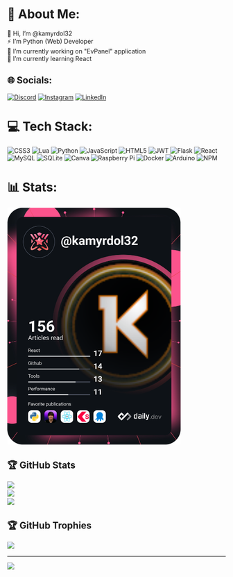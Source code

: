 # 💫 About Me:
👋 Hi, I’m @kamyrdol32<br>⚡ I’m Python (Web) Developer<br>🔭 I’m currently working on "EvPanel" application<br>🌱 I’m currently learning React


## 🌐 Socials:
[![Discord](https://img.shields.io/badge/Discord-%237289DA.svg?logo=discord&logoColor=white)](https://discord.gg/kamyrdol32#8894) [![Instagram](https://img.shields.io/badge/Instagram-%23E4405F.svg?logo=Instagram&logoColor=white)](https://www.instagram.com/kamil.zeglen/) [![LinkedIn](https://img.shields.io/badge/LinkedIn-%230077B5.svg?logo=linkedin&logoColor=white)](https://www.linkedin.com/in/kamil%C5%BCegle%C5%84/) 

# 💻 Tech Stack:
![CSS3](https://img.shields.io/badge/css3-%231572B6.svg?style=for-the-badge&logo=css3&logoColor=white) ![Lua](https://img.shields.io/badge/lua-%232C2D72.svg?style=for-the-badge&logo=lua&logoColor=white) ![Python](https://img.shields.io/badge/python-3670A0?style=for-the-badge&logo=python&logoColor=ffdd54) ![JavaScript](https://img.shields.io/badge/javascript-%23323330.svg?style=for-the-badge&logo=javascript&logoColor=%23F7DF1E) ![HTML5](https://img.shields.io/badge/html5-%23E34F26.svg?style=for-the-badge&logo=html5&logoColor=white) ![JWT](https://img.shields.io/badge/JWT-black?style=for-the-badge&logo=JSON%20web%20tokens) ![Flask](https://img.shields.io/badge/flask-%23000.svg?style=for-the-badge&logo=flask&logoColor=white) ![React](https://img.shields.io/badge/react-%2320232a.svg?style=for-the-badge&logo=react&logoColor=%2361DAFB) ![MySQL](https://img.shields.io/badge/mysql-%2300f.svg?style=for-the-badge&logo=mysql&logoColor=white) ![SQLite](https://img.shields.io/badge/sqlite-%2307405e.svg?style=for-the-badge&logo=sqlite&logoColor=white) ![Canva](https://img.shields.io/badge/Canva-%2300C4CC.svg?style=for-the-badge&logo=Canva&logoColor=white) ![Raspberry Pi](https://img.shields.io/badge/-RaspberryPi-C51A4A?style=for-the-badge&logo=Raspberry-Pi) ![Docker](https://img.shields.io/badge/docker-%230db7ed.svg?style=for-the-badge&logo=docker&logoColor=white) ![Arduino](https://img.shields.io/badge/-Arduino-00979D?style=for-the-badge&logo=Arduino&logoColor=white) ![NPM](https://img.shields.io/badge/NPM-%23000000.svg?style=for-the-badge&logo=npm&logoColor=white)

# 📊 Stats:
<a href="https://app.daily.dev/kamyrdol32"><img src="https://github.com/kamyrdol32/kamyrdol32/blob/main/devcard.svg" width="400" alt="Kamil Żegleń's Dev Card"/></a>

## 🏆 GitHub Stats
![](https://github-readme-stats.vercel.app/api?username=kamyrdol32&theme=dark&hide_border=true&include_all_commits=true&count_private=false)<br/>
![](https://github-readme-streak-stats.herokuapp.com/?user=kamyrdol32&theme=dark&hide_border=true)<br/>
![](https://github-readme-stats.vercel.app/api/top-langs/?username=kamyrdol32&theme=dark&hide_border=true&include_all_commits=true&count_private=false&layout=compact)

## 🏆 GitHub Trophies
![](https://github-profile-trophy.vercel.app/?username=kamyrdol32&theme=monokai&no-frame=true&no-bg=true&margin-w=4)

---
[![](https://visitcount.itsvg.in/api?id=kamyrdol32&icon=1&color=7)](https://visitcount.itsvg.in)
